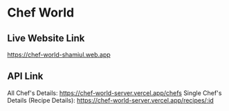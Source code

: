# Chef World

## Live Website Link
https://chef-world-shamiul.web.app

## API Link
All Chef's Details: https://chef-world-server.vercel.app/chefs
Single Chef's Details (Recipe Details): https://chef-world-server.vercel.app/recipes/:id


